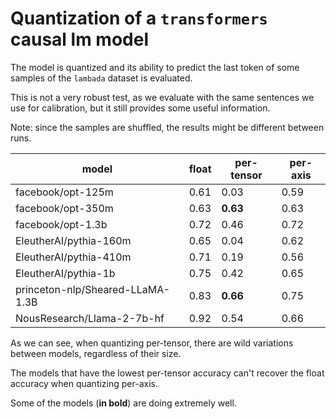 # Quantization of a `transformers` causal lm model

The model is quantized and its ability to predict the last token of some samples of the `lambada` dataset is evaluated.

This is not a very robust test, as we evaluate with the same sentences we use for calibration, but it still provides some useful information.

Note: since the samples are shuffled, the results might be different between runs.

|  model                           |  float |  per-tensor |  per-axis |
|----------------------------------|--------|-------------|-----------|
| facebook/opt-125m                | 0.61   | 0.03        | 0.59      |
| facebook/opt-350m                | 0.63   | **0.63**    | 0.63      |
| facebook/opt-1.3b                | 0.72   | 0.46        | 0.72      |
| EleutherAI/pythia-160m           | 0.65   | 0.04        | 0.62      |
| EleutherAI/pythia-410m           | 0.71   | 0.19        | 0.56      |
| EleutherAI/pythia-1b             | 0.75   | 0.42        | 0.65      |
| princeton-nlp/Sheared-LLaMA-1.3B | 0.83   | **0.66**    | 0.75      |
| NousResearch/Llama-2-7b-hf       | 0.92   | 0.54        | 0.66      |

As we can see, when quantizing per-tensor, there are wild variations between models, regardless of their size.

The models that have the lowest per-tensor accuracy can't recover the float accuracy when quantizing per-axis.

Some of the models (**in bold**) are doing extremely well.
